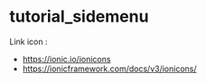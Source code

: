 # tutorial_sidemenu
Link icon : 
- https://ionic.io/ionicons
- https://ionicframework.com/docs/v3/ionicons/
